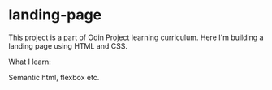 # landing-page

This project is a part of Odin Project learning curriculum. Here I'm building a landing page using HTML and CSS.

What I learn:

Semantic html, flexbox etc.
